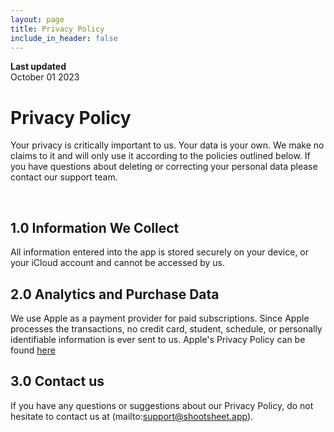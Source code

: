 ```yaml
---
layout: page
title: Privacy Policy
include_in_header: false
---
```


**Last updated**  
October 01 2023

# Privacy Policy
Your privacy is critically important to us. Your data is your own. We make no claims to it and will only use it according to the policies outlined below. If you have questions about deleting or correcting your personal data please contact our support team.

<br>

## 1.0 Information We Collect
All information entered into the app is stored securely on your device, or your iCloud account and cannot be accessed by us.


## 2.0 Analytics and Purchase Data
We use Apple as a payment provider for paid subscriptions. 
Since Apple processes the transactions, no credit card, student, schedule, or personally identifiable information is ever sent to us.
Apple's Privacy Policy can be found [here](https://www.apple.com/legal/privacy/en-ww/)

## 3.0 Contact us
If you have any questions or suggestions about our Privacy Policy, do not hesitate to contact us at (mailto:support@shootsheet.app). 

